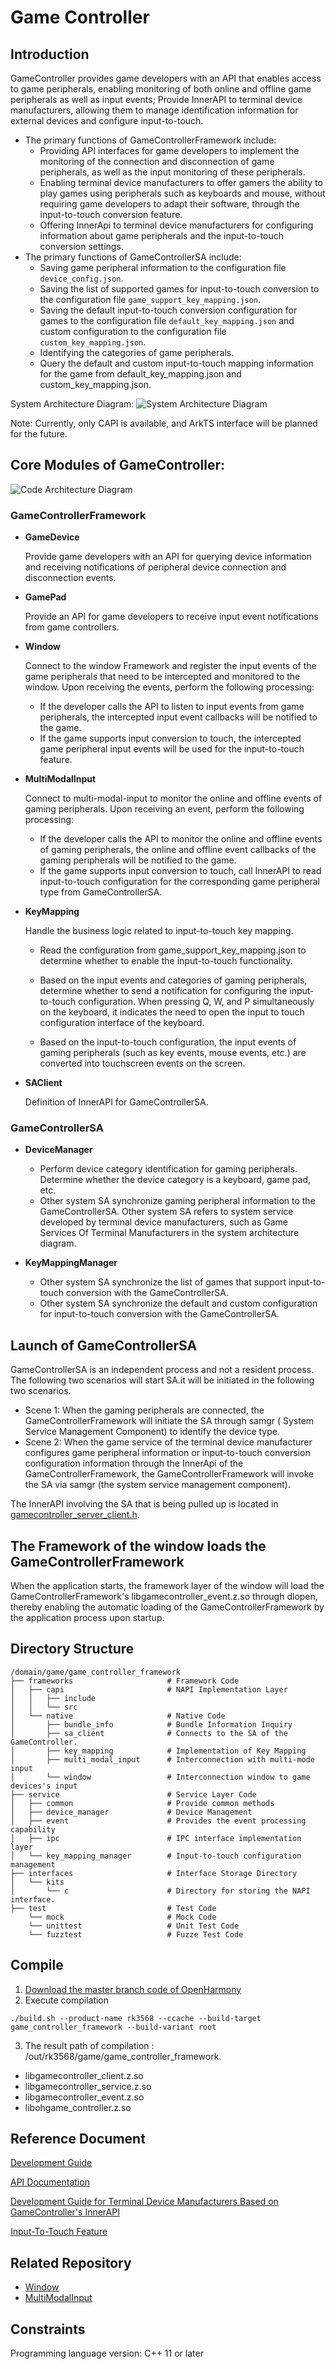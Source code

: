 # Game Controller

## Introduction

GameController provides game developers with an API that enables access to game peripherals, enabling monitoring of both
online and offline game peripherals as well as input events;
Provide InnerAPI to terminal device manufacturers, allowing them to manage identification information for external
devices and configure input-to-touch.

- The primary functions of GameControllerFramework include:
    - Providing API interfaces for game developers to implement the monitoring of the connection and disconnection
      of game peripherals, as well as the input monitoring of these peripherals.
    - Enabling terminal device manufacturers to offer gamers the ability to play games using peripherals such as
      keyboards and mouse, without requiring game developers to adapt their software, through the input-to-touch
      conversion feature.
    - Offering InnerApi to terminal device manufacturers for configuring information about
      game peripherals and the input-to-touch conversion settings.
- The primary functions of GameControllerSA include:
    - Saving game peripheral information to the configuration file `device_config.json`.
    - Saving the list of supported games for input-to-touch conversion to the configuration
      file `game_support_key_mapping.json`.
    - Saving the default input-to-touch conversion configuration for games to the configuration
      file `default_key_mapping.json` and custom configuration to the configuration file `custom_key_mapping.json`.
    - Identifying the categories of game peripherals.
    - Query the default and custom input-to-touch mapping information for the game from default_key_mapping.json and
      custom_key_mapping.json.

System Architecture Diagram:
![System Architecture Diagram](./figures/system_arch_en.PNG)

Note: Currently, only CAPI is available, and ArkTS interface will be planned for the future.

## Core Modules of GameController:

![Code Architecture Diagram](./figures/code_arch.PNG)

### GameControllerFramework

- **GameDevice**

  Provide game developers with an API for querying device information and receiving notifications of peripheral device
  connection and disconnection events.

- **GamePad**

  Provide an API for game developers to receive input event notifications from game controllers.
- **Window**

  Connect to the window Framework and register the input events of the game peripherals that need to be intercepted and
  monitored to the window. Upon receiving the events, perform the following processing:
    - If the developer calls the API to listen to input events from game peripherals,
      the intercepted input event callbacks will be notified to the game.
    - If the game supports input conversion to touch, the intercepted game peripheral input events will be used for the
      input-to-touch feature.

- **MultiModalInput**

  Connect to multi-modal-input to monitor the online and offline events of gaming peripherals. Upon receiving an
  event, perform the following processing:
    - If the developer calls the API to monitor the online and offline events of gaming peripherals, the online and
      offline event callbacks of the gaming peripherals will be notified to the game.
    - If the game supports input conversion to touch, call InnerAPI to read input-to-touch configuration for
      the corresponding game peripheral type from GameControllerSA.

- **KeyMapping**

  Handle the business logic related to input-to-touch key mapping.
    - Read the configuration from game_support_key_mapping.json to determine whether to enable the input-to-touch
      functionality.
    - Based on the input events and categories of gaming peripherals, determine whether to send a notification for
      configuring the input-to-touch configuration. When pressing Q, W, and P simultaneously on the keyboard, it
      indicates the need to open the input to touch configuration interface of the keyboard.

    - Based on the input-to-touch configuration, the input events of gaming peripherals (such as key events, mouse
      events, etc.) are converted into touchscreen events on the screen.
- **SAClient**

  Definition of InnerAPI for GameControllerSA.

### GameControllerSA

- **DeviceManager**
    - Perform device category identification for gaming peripherals. Determine whether the device category is a
      keyboard, game pad, etc.
    - Other system SA synchronize gaming peripheral information to the GameControllerSA. Other system SA refers to
      system service developed by terminal device manufacturers, such as Game Services Of Terminal Manufacturers
      in the system architecture diagram.

- **KeyMappingManager**
    - Other system SA synchronize the list of games that support input-to-touch conversion with the
      GameControllerSA.
    - Other system SA synchronize the default and custom configuration for input-to-touch conversion with the
      GameControllerSA.

## Launch of GameControllerSA

GameControllerSA is an independent process and not a resident process. The following two scenarios will start SA.it
will be initiated in the following two scenarios.

- Scene 1: When the gaming peripherals are connected, the GameControllerFramework will initiate the SA through samgr (
  System Service Management Component) to identify the device type.
- Scene 2: When the game service of the terminal device manufacturer configures game peripheral information or
  input-to-touch conversion configuration information through the InnerApi of the GameControllerFramework, the
  GameControllerFramework will invoke the SA via samgr (the system service management component).

The InnerAPI involving the SA that is being pulled up is located
in [gamecontroller_server_client.h](https://gitcode.com/openharmony-sig/game_game_controller_framework/blob/master/frameworks/native/gamecontroller_service/include/gamecontroller_server_client.h).

## The Framework of the window loads the GameControllerFramework

When the application starts, the framework layer of the window will load the GameControllerFramework's
libgamecontroller_event.z.so through dlopen, thereby enabling the automatic loading of the GameControllerFramework by
the application process upon startup.

## Directory Structure

```
/domain/game/game_controller_framework
├── frameworks                     # Framework Code
│   ├── capi                       # NAPI Implementation Layer
│   │   ├── include
│   │   └── src
│   └── native                     # Native Code
│       ├── bundle_info            # Bundle Information Inquiry
│       ├── sa_client              # Connects to the SA of the GameController.
│       ├── key_mapping            # Implementation of Key Mapping 
│       ├── multi_modal_input      # Interconnection with multi-mode input 
│       └── window                 # Interconnection window to game devices's input
├── service                        # Service Layer Code
│   ├── common                     # Provide common methods
│   ├── device_manager             # Device Management
│   ├── event                      # Provides the event processing capability
│   ├── ipc                        # IPC interface implementation layer
│   └── key_mapping_manager        # Input-to-touch configuration management
├── interfaces                     # Interface Storage Directory 
│   └── kits                        
│       └── c                      # Directory for storing the NAPI interface.
├── test                           # Test Code
    └── mock                       # Mock Code
    └── unittest                   # Unit Test Code 
    └── fuzztest                   # Fuzze Test Code
```

## Compile

1. [Download the master branch code of OpenHarmony](https://www.openharmony.cn/download/)
2. Execute compilation

```shell
./build.sh --product-name rk3568 --ccache --build-target game_controller_framework --build-variant root
```

3. The result path of compilation : /out/rk3568/game/game_controller_framework.

- libgamecontroller_client.z.so
- libgamecontroller_service.z.so
- libgamecontroller_event.z.so
- libohgame_controller.z.so

## Reference Document

[Development Guide](https://gitcode.com/weixin_42784160/docs/blob/master/zh-cn/application-dev/game-controller/Readme-CN.md)

[API Documentation](https://gitcode.com/weixin_42784160/docs/blob/master/zh-cn/application-dev/reference/apis-game-controller-kit/Readme-CN.md)

[Development Guide for Terminal Device Manufacturers Based on GameController's InnerAPI](https://gitcode.com/openharmony-sig/game_game_controller_framework/wiki/Home.md)

[Input-To-Touch Feature](https://gitcode.com/openharmony-sig/game_game_controller_framework/wiki/Home.md)

## Related Repository

- [Window](https://gitee.com/openharmony/window_window_manager/blob/master/README.md)
- [MultiModalInput](https://gitee.com/openharmony/multimodalinput_input/blob/master/README.md)

## Constraints

Programming language version: C++ 11 or later
